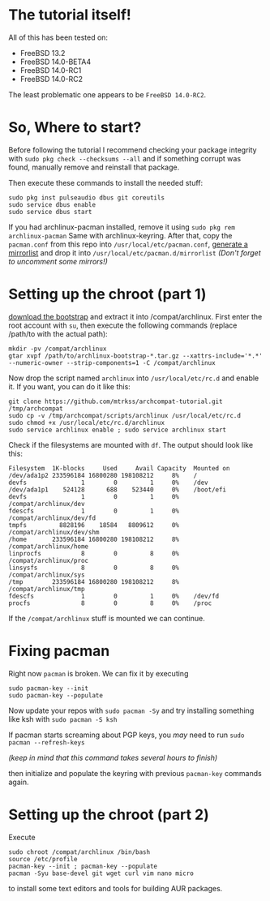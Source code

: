 # The tutorial itself!

All of this has been tested on:
- FreeBSD 13.2
- FreeBSD 14.0-BETA4
- FreeBSD 14.0-RC1
- FreeBSD 14.0-RC2

The least problematic one appears to be `FreeBSD 14.0-RC2`.
# So, Where to start?

Before following the tutorial I recommend checking your package integrity with `sudo pkg check --checksums --all` and if something corrupt was found, manually remove and reinstall that package.

Then execute these commands to install the needed stuff:
```
sudo pkg inst pulseaudio dbus git coreutils
sudo service dbus enable
sudo service dbus start 
```
If you had archlinux-pacman installed, remove it using `sudo pkg rem archlinux-pacman`
Same with archlinux-keyring.
After that, copy the `pacman.conf` from this repo into `/usr/local/etc/pacman.conf`, [generate a mirrorlist](https://archlinux.org/mirrorlist) and drop it into `/usr/local/etc/pacman.d/mirrorlist` *(Don't forget to uncomment some mirrors!)*

# Setting up the chroot (part 1)
[download the bootstrap](https://geo.mirror.pkgbuild.com/iso/latest/archlinux-bootstrap-x86_64.tar.gz) and extract it into /compat/archlinux.
First enter the root account with `su`, then execute the following commands (replace /path/to with the actual path):
```
mkdir -pv /compat/archlinux
gtar xvpf /path/to/archlinux-bootstrap-*.tar.gz --xattrs-include='*.*' --numeric-owner --strip-components=1 -C /compat/archlinux
```

Now drop the script named `archlinux` into `/usr/local/etc/rc.d` and enable it.
If you want, you can do it like this:
```
git clone https://github.com/mtrkss/archcompat-tutorial.git /tmp/archcompat
sudo cp -v /tmp/archcompat/scripts/archlinux /usr/local/etc/rc.d
sudo chmod +x /usr/local/etc/rc.d/archlinux
sudo service archlinux enable ; sudo service archlinux start
```
Check if the filesystems are mounted with `df`.
The output should look like this:
```
Filesystem  1K-blocks     Used     Avail Capacity  Mounted on
/dev/ada1p2 233596184 16800280 198108212     8%    /
devfs               1        0         1     0%    /dev
/dev/ada1p1    524128      688    523440     0%    /boot/efi
devfs               1        0         1     0%    /compat/archlinux/dev
fdescfs             1        0         1     0%    /compat/archlinux/dev/fd
tmpfs         8828196    18584   8809612     0%    /compat/archlinux/dev/shm
/home       233596184 16800280 198108212     8%    /compat/archlinux/home
linprocfs           8        0         8     0%    /compat/archlinux/proc
linsysfs            8        0         8     0%    /compat/archlinux/sys
/tmp        233596184 16800280 198108212     8%    /compat/archlinux/tmp
fdescfs             1        0         1     0%    /dev/fd
procfs              8        0         8     0%    /proc
```
If the `/compat/archlinux` stuff is mounted we can continue.

# Fixing pacman

Right now `pacman` is broken. We can fix it by executing
```
sudo pacman-key --init
sudo pacman-key --populate
```
Now update your repos with `sudo pacman -Sy` and try installing something like ksh with `sudo pacman -S ksh`

If pacman starts screaming about PGP keys, you *may* need to run `sudo pacman --refresh-keys` 

*(keep in mind that this command takes several hours to finish)*

then initialize and populate the keyring with previous `pacman-key` commands again.

# Setting up the chroot (part 2)
Execute
```
sudo chroot /compat/archlinux /bin/bash
source /etc/profile
pacman-key --init ; pacman-key --populate
pacman -Syu base-devel git wget curl vim nano micro
```
to install some text editors and tools for building AUR packages.
